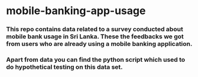 # mobile-banking-app-usage
### This repo contains data related to a survey conducted about mobile bank usage in Sri Lanka. These the feedbacks we got from users who are already using a mobile banking application.
### Apart from data you can find the python script which used to do hypothetical testing on this data set.
